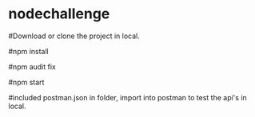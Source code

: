 # nodechallenge

#Download or clone the project in local.

#npm install

#npm audit fix

#npm start

#included postman.json in folder, import into postman to test the api's in local.

#
